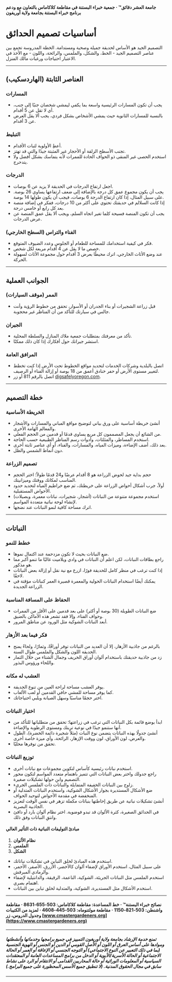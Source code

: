 #### جامعة العشر دقائق™ · جمعية خبراء البستنة في مقاطعة كلاكاماس بالتعاون مع ودعم برنامج خبراء البستنة بجامعة ولاية أوريغون

# أساسيات تصميم الحدائق

التصميم الجيد هو الأساس لحديقة جميلة وصحية ومستدامة. الخطة المدروسة تجمع بين عناصر التصميم الجيد - الخط، والشكل، والملمس، والرائحة، واللون - مع الأخذ في الاعتبار احتياجات ورغبات مالك المنزل.

---

## العناصر الثابتة (الهاردسكيب)

### المسارات

- يجب أن تكون المسارات الرئيسية واسعة بما يكفي ليمشي شخصان جنبًا إلى جنب، أي لا تقل عن 5 أقدام.
- بالنسبة للمسارات الثانوية حيث يمشي الأشخاص بشكل فردي، يجب ألا يقل العرض عن 3 أقدام.

### التبليط

- أعطِ الأولوية لثبات الأقدام.
- تجنب الأسطح الزلقة أو الأحجار غير المثبتة جيدًا والتي قد تهتز.
- استخدم الحصى غير المنقى ذو الحواف الحادة للممرات لأنه يتماسك بشكل أفضل ولا يتدحرج.

### الدرجات

- اجعل ارتفاع الدرجات في الحديقة لا يزيد عن 6 بوصات.
- يجب أن يكون مجموع عمق كل درجة بالإضافة إلى ضعف ارتفاعها يساوي 26 بوصة. على سبيل المثال، إذا كان ارتفاع الدرجة 6 بوصات، فيجب أن يكون طولها 14 بوصة.
- إذا كانت السلالم في حديقتك تحتوي على أكثر من 10 درجات، ففكر في إضافة منصة بعد كل رابع أو خامس درجة.
- يجب أن تكون المنصة فسيحة كلما تغير اتجاه السلم، ويجب ألا يقل عمق المنصة عن عرض الدرجات.

### الفناء والتراس (السطح الخارجي)

- فكر في كيفية استخدامك للمساحة للطعام أو الجلوس وعدد الضيوف المتوقع.
- خصص ما لا يقل عن 4 أقدام مربعة لكل شخص.
- عند وضع الأثاث الخارجي، اترك محيطًا بعرض 3 أقدام حول مجموعة الأثاث لسهولة الحركة.

---

## الجوانب العملية

### الممر (موقف السيارات)

- قبل زراعة الشجيرات أو بناء الجدران أو الأسوار، تحقق من خطوط الرؤية وأنت جالس في سيارتك للتأكد من أن المناظر غير محجوبة.

### الجيران

- تأكد من معرفتك بمتطلبات جمعية ملاك المنازل والسلطة المحلية.
- استشر جيرانك حول أفكارك إذا كان ذلك ممكنًا.

### المرافق العامة

- اتصل بالبلدية وشركات الخدمات لتحديد مواقع الخطوط تحت الأرض إذا كنت تخطط لتغيير مستوى الأرض أو حفر خنادق أعمق من 18 بوصة أو إزالة الفناء أو الرصيف.
- اتصل بالرقم 811 أو زر [digsafelyoregon.com](https://digsafelyoregon.com).

---

## خطة التصميم

### الخريطة الأساسية

- أنشئ خريطة أساسية على ورق بياني لتوضيح مواقع المباني والمسارات والأشجار والمعالم الهامة الأخرى.
- من الشائع أن يجعل المصممون كل مربع يساوي قدمًا أو قدمين من الحجم الفعلي.
- استخدم المساطر، والمثلثات، وأدوات رسم المناظر الطبيعية حسب الحاجة.
- بعد ذلك، أضف الإضاءة، وميزات المياه، والمسارات، والفناء، أو أي عناصر ثابتة أخرى.
- دون أنماط الشمس والظل.

### تصميم الزراعة

- حجم بداية جيد لحوض الزراعة هو 8 أقدام عرضًا و24 قدمًا طولاً؛ اختر الحجم المناسب لمكانك ووقتك وميزانيتك.
- أولاً، جرب أشكال أحواض الزراعة على خريطتك، ثم ضع خراطيم المياه لتحديد حدود الأحواض المستقبلية.
- استخدم مجموعة متنوعة من النباتات (أشجار، شجيرات، نباتات معمرة، وبصيلات) لإنشاء لوحة نباتية متعددة المواسم.
- اترك مساحة كافية لنمو النباتات عند نضجها.

---

## النباتات

### خطط للنمو

- ضع النباتات بحيث لا تكون مزدحمة عند اكتمال نموها.
- راجع بطاقات النباتات، لكن اعلم أن النباتات في وادي ويلاميت غالبًا ما تنمو أكبر مما هو مذكور.
- إذا كنت ترغب في منظر كامل للحديقة فورًا، ازرع مع نية نقل أو إزالة بعض النباتات لاحقًا.
- يمكنك أيضًا استخدام النباتات الحولية والمعمرة قصيرة العمر كنباتات مؤقتة في الزراعة الجديدة.

### الحفاظ على المسافة المناسبة

- ضع النباتات الطويلة (30 بوصة أو أكثر) على بعد قدمين على الأقل من الممرات وحواف الفناء، وإلا فقد تشعر هذه الأماكن بالضيق.
- أبعد النباتات الشوكية مثل الورود عن مناطق المرور.

### فكر فيما بعد الأزهار

- بالرغم من جاذبية الأزهار، إلا أن العديد من النباتات توفر أوراقًا، وثمارًا، ولحاءً يمنح الحديقة اللون والشكل والملمس طوال السنة.
- زد من جاذبية حديقتك باستخدام ألوان أوراق الخريف وجمال الشتاء من خلال الثمار واللحاء ورؤوس البذور.

### العشب له مكانه

- يوفر العشب مساحة لراحة العين من تنوع الحديقة.
- كما يوفر مساحة للمشي حافي القدمين أو لعب الألعاب.
- اختر حجمًا مناسبًا وسهل الصيانة ويلبي احتياجاتك.

### اختيار النباتات

- ابدأ بوضع قائمة بكل النباتات التي ترغب في زراعتها؛ تحقق من متطلباتها للتأكد من أنها ستنمو جيدًا في نوعية تربتك ومستوى الرطوبة والإضاءة.
- أنشئ جدولًا بهذه النباتات يتضمن نوع النبات (مثلاً شجيرة دائمة الخضرة)، الطول والعرض، لون الأوراق، لون ووقت الإزهار، الرائحة، وأي ميزة خاصة أخرى.
- تحقق من توفرها محليًا.

### توزيع النباتات

- استخدم نباتات رئيسية كأساس لتكوين مجموعات مع نباتات أخرى.
- راجع جدولك واختر بعض النباتات التي تتميز باهتمام متعدد المواسم لتكون محور التصميم وابنِ حولها تشكيلات صغيرة.
- زاوج بين النباتات الخفيفة المتمايلة والنباتات ذات الملمس الجريء.
- ضع الأشكال المستديرة بجوار الأشكال الشوكية، واستخدم النباتات المتدلية أو المنخفضة في مقدمة الأحواض لتوحيد الحواف.
- أنشئ تشكيلات نباتية عن طريق إحاطتها بنباتات مكملة تزهر في نفس الوقت لتعزيز الجاذبية البصرية.
- في الحدائق الصغيرة، كثرة الألوان قد تبدو فوضوية. اختر نظام ألوان بارد أو دافئ وانتقِ النباتات وفق ذلك.

#### مبادئ التوليفات النباتية ذات التأثير العالي

1. **نظام الألوان**
2. **الملمس**
3. **الشكل**

- استخدم هذه المبادئ لخلق التباين في تشكيلات نباتاتك.
- على سبيل المثال، استخدم الأوراق لإضفاء ألوان كالأخضر، الأزرق، الأصفر، الأحمر، والرمادي المبرقش.
- استخدم الملمس مثل النباتات الجريئة، الشوكية، الناعمة، الرقيقة، والدانتيلية لإضفاء اهتمام بصري.
- استخدم الأشكال مثل المستديرة، الشوكية، والمتدلية لخلق تباين بين النباتات.

---

#### نصائح خبراء البستنة™ · خط المساعدة: مقاطعة كلاكاماس: 503-655-8631 · مقاطعة واشنطن: 503-821-1150 · مقاطعة مولتنوماه: 503-445-4608 · لمزيد من الكتيبات وجدول الدروس، زر [www.cmastergardeners.org](https://www.cmastergardeners.org)

---

##### تمنع خدمة الإرشاد بجامعة ولاية أوريغون التمييز في جميع برامجها وخدماتها وأنشطتها وموادها على أساس العرق أو اللون أو الأصل القومي أو الدين أو الجنس أو الهوية الجنسية (بما في ذلك التعبير عن النوع الاجتماعي) أو التوجه الجنسي أو الإعاقة أو العمر أو الحالة الاجتماعية أو الحالة الأسرية/الأبوية أو الدخل من برامج المساعدات العامة أو المعتقدات السياسية أو المعلومات الوراثية أو حالة المحاربين القدامى أو الانتقام أو الرد على نشاط سابق في مجال الحقوق المدنية. (لا تنطبق جميع الأسس المحظورة على جميع البرامج.)
---